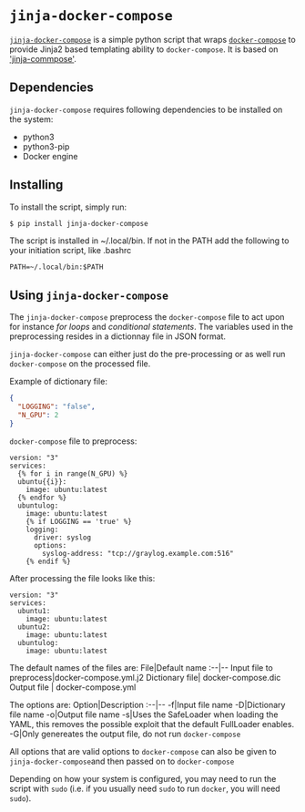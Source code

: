# `jinja-docker-compose`
[`jinja-docker-compose`](https://github.com/MorganLindqvist/jinja-compose) is a simple python script that wraps [`docker-compose`](https://docs.docker.com/compose/) to provide Jinja2 based templating ability to `docker-compose`. It is based on ['jinja-commpose'](https://github.com/sinzlab/jinja-compose).

## Dependencies
`jinja-docker-compose` requires following dependencies to be installed on the system:
* python3
* python3-pip
* Docker engine

## Installing
To install the script, simply run:

```bash
$ pip install jinja-docker-compose
```
The script is installed in ~/.local/bin. If not in the PATH add the following to your initiation script, like .bashrc
```
PATH=~/.local/bin:$PATH
```

## Using `jinja-docker-compose`
The `jinja-docker-compose` preprocess the `docker-compose` file to act upon for instance *for loops* and *conditional statements*. The variables used in the preprocessing resides in a dictionnay file in JSON format.

`jinja-docker-compose` can either just do the pre-processing or as well run `docker-compose` on the processed file.

Example of dictionary file:
```json
{
  "LOGGING": "false",
  "N_GPU": 2
}
```

`docker-compose` file to preprocess:
```
version: "3"
services:
  {% for i in range(N_GPU) %}
  ubuntu{{i}}:
    image: ubuntu:latest
  {% endfor %}
  ubuntulog:
    image: ubuntu:latest
    {% if LOGGING == 'true' %}
    logging:
      driver: syslog
      options:
        syslog-address: "tcp://graylog.example.com:516"
    {% endif %}
```
After processing the file looks like this:
```
version: "3"
services:
  ubuntu1:
    image: ubuntu:latest
  ubuntu2:
    image: ubuntu:latest
  ubuntulog:
    image: ubuntu:latest
```
The default names of the files are:
File|Default name
:--|--
Input file to preprocess|docker-compose.yml.j2
Dictionary file| docker-compose.dic
Output file | docker-compose.yml

The options are:
Option|Description
:--|--
-f|Input file name
-D|Dictionary file name
-o|Output file name
-s|Uses the SafeLoader when loading the YAML, this removes the possible exploit that the default FullLoader enables.
-G|Only genereates the output file, do not run `docker-compose`

All options that are valid options to `docker-compose` can also be given to `jinja-docker-compose`and then passed on to `docker-compose`

Depending on how your system is configured, you may need to run the script with `sudo` (i.e. if you usually need `sudo` to run `docker`, you will need `sudo`).
